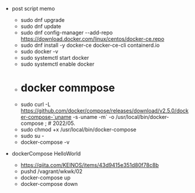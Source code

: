 
- post script memo
    - sudo dnf upgrade
    - sudo dnf update
    - sudo dnf config-manager --add-repo https://download.docker.com/linux/centos/docker-ce.repo
    - sudo dnf install -y docker-ce docker-ce-cli containerd.io
    - sudo docker -v
    - sudo systemctl start docker
    - sudo systemctl enable docker
    - # docker commpose
    - sudo curl -L https://github.com/docker/compose/releases/download/v2.5.0/docker-compose-`uname -s`-`uname -m` -o /usr/local/bin/docker-compose ; # 2022/05.
    - sudo chmod +x /usr/local/bin/docker-compose
    - sudo su -
    - docker-compose -v

- dockerCompose HelloWorld
    - https://qiita.com/KEINOS/items/43d9415e351d80f78c8b
    - pushd /vagrant/wkwk/02
    - docker-compose up
    - docker-compose down
